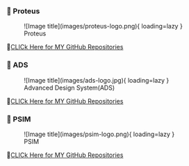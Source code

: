 
### **📌 Proteus**

<figure markdown="span">
![Image title](images/proteus-logo.png){ loading=lazy }
  <figcaption>Proteus</figcaption>
</figure>

🔗[CLICk Here for MY GitHub Repositories](https://github.com/Nusrat008/proteus-simulation)


### **📌 ADS**

<figure markdown="span">
![Image title](images/ads-logo.jpg){ loading=lazy }
  <figcaption>Advanced Design System(ADS)</figcaption>
</figure>


🔗[CLICk Here for MY GitHub Repositories](https://github.com/Nusrat008/ADS-simulation)


### **📌 PSIM**

<figure markdown="span">
![Image title](images/psim-logo.png){ loading=lazy }
  <figcaption>PSIM</figcaption>
</figure>

🔗[CLICk Here for MY GitHub Repositories](https://github.com/Nusrat008/PSIM-simulation)
